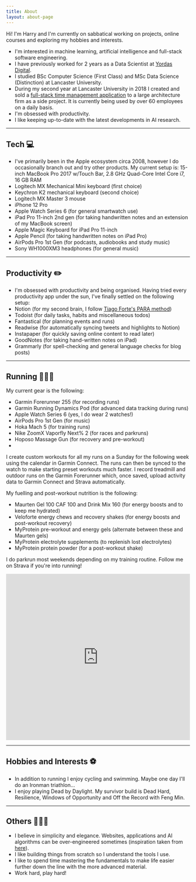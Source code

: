 ```yaml
---
title: About
layout: about-page
---
```


Hi! I'm Harry and I'm currently on sabbatical working on projects, online courses and exploring my hobbies and interests.

- I'm interested in machine learning, artificial intelligence and full-stack software engineering.
- I have previously worked for 2 years as a Data Scientist at [Yordas Digital](https://www.yordasgroup.com/).
- I studied BSc Computer Science (First Class) and MSc Data Science (Distinction) at Lancaster University.
- During my second year at Lancaster University in 2018 I created and sold a [full-stack time management application](https://www.ca-tms.com/) to a large architecture firm as a side project. It is currently being used by over 60 employees on a daily basis.
- I'm obsessed with productivity.
- I like keeping up-to-date with the latest developments in AI research.

--- 
## Tech 💻

- I've primarily been in the Apple ecosystem circa 2008, however I do occasionally branch out and try other products. My current setup is:
15-inch MacBook Pro 2017 w/Touch Bar, 2.8 GHz Quad-Core Intel Core i7, 16 GB RAM
- Logitech MX Mechanical Mini keyboard (first choice)
- Keychron K2 mechanical keyboard (second choice)
- Logitech MX Master 3 mouse
- iPhone 12 Pro
- Apple Watch Series 6 (for general smartwatch use)
- iPad Pro 11-inch 2nd gen (for taking handwritten notes and an extension of my MacBook screen)
- Apple Magic Keyboard for iPad Pro 11-inch
- Apple Pencil (for taking handwritten notes on iPad Pro)
- AirPods Pro 1st Gen (for podcasts, audiobooks and study music)
- Sony WH1000XM3 headphones (for general music)

--- 
## Productivity ✏️

- I'm obsessed with productivity and being organised. Having tried every productivity app under the sun, I've finally settled on the following setup:
- Notion (for my second brain, I follow [Tiago Forte's PARA method](https://fortelabs.com/blog/para/))
- Todoist (for daily tasks, habits and miscellaneous todos)
- Fantastical (for planning events and runs)
- Readwise (for automatically syncing tweets and highlights to Notion)
- Instapaper (for quickly saving online content to read later)
- GoodNotes (for taking hand-written notes on iPad)
- Grammarly (for spell-checking and general language checks for blog posts)

--- 

## Running 🏃🏻‍♂️

My current gear is the following:

- Garmin Forerunner 255 (for recording runs)
- Garmin Running Dynamics Pod (for advanced data tracking during runs)
- Apple Watch Series 6 (yes, I do wear 2 watches!)
- AirPods Pro 1st Gen (for music)
- Hoka Mach 5 (for training runs)
- Nike ZoomX Vaporfly Next% 2 (for races and parkruns)
- Hoposo Massage Gun (for recovery and pre-workout)
- 
I create custom workouts for all my runs on a Sunday for the following week using the calendar in Garmin Connect. The runs can then be synced to the watch to make starting preset workouts much faster. I record treadmill and outdoor runs on the Garmin Forerunner which, once saved, upload activity data to Garmin Connect and Strava automatically.

My fuelling and post-workout nutrition is the following:

- Maurten Gel 100 CAF 100 and Drink Mix 160 (for energy boosts and to keep me hydrated)
- Veloforte energy chews and recovery shakes (for energy boosts and post-workout recovery)
- MyProtein pre-workout and energy gels (alternate between these and Maurten gels)
- MyProtein electrolyte supplements (to replenish lost electrolytes)
- MyProtein protein powder (for a post-workout shake)

I do parkrun most weekends depending on my training routine. Follow me on Strava if you're into running!

<iframe height='454' width='100%' frameborder='0' allowtransparency='true' scrolling='no' src='https://www.strava.com/athletes/7314947/latest-rides/010cd5a00e54ce6c316288eec91a6803b602ccfc'></iframe>

--- 

## Hobbies and Interests ⚽️

- In addition to running I enjoy cycling and swimming. Maybe one day I'll do an Ironman triathlon...
- I enjoy playing Dead by Daylight. My survivor build is Dead Hard, Resilience, Windows of Opportunity and Off the Record with Feng Min.

--- 

## Others 👨🏻‍💼

- I believe in simplicity and elegance. Websites, applications and AI algorithms can be over-engineered sometimes (inspiration taken from [here](https://motherfuckingwebsite.com/)).
- I like building things from scratch so I understand the tools I use.
- I like to spend time mastering the fundamentals to make life easier further down the line with the more advanced material.
- Work hard, play hard!